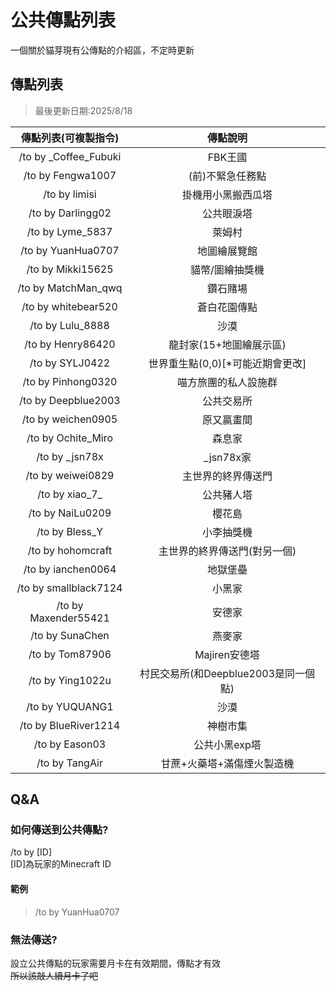 # 公共傳點列表

一個關於貓芽現有公傳點的介紹區，不定時更新

## 傳點列表

> 最後更新日期:2025/8/18

|傳點列表(可複製指令)|傳點說明|
|:---:|:---:|
|/to by _Coffee_Fubuki|FBK王國|
|/to by Fengwa1007|(前)不緊急任務點|
|/to by limisi|掛機用小黑搬西瓜塔|
|/to by Darlingg02|公共眼淚塔|
|/to by Lyme_5837|萊姆村|
|/to by YuanHua0707|地圖繪展覽館|
|/to by Mikki15625|貓幣/圖繪抽獎機|
|/to by MatchMan_qwq|鑽石賭場|
|/to by whitebear520|蒼白花園傳點|
|/to by Lulu_8888|沙漠|
|/to by Henry86420|龍封家(15+地圖繪展示區)|
|/to by SYLJ0422|世界重生點(0,0)\[*可能近期會更改]|
|/to by Pinhong0320|喵方旅團的私人設施群|
|/to by Deepblue2003|公共交易所|
|/to by weichen0905|原又贏畫間|
|/to by Ochite_Miro|森息家|
|/to by _jsn78x|_jsn78x家|
|/to by weiwei0829|主世界的終界傳送門|
|/to by xiao\_7_|公共豬人塔|
|/to by NaiLu0209|櫻花島|
|/to by Bless_Y|小李抽獎機|
|/to by hohomcraft|主世界的終界傳送門(對另一個)|
|/to by ianchen0064|地獄堡壘|
|/to by smallblack7124|小黑家|
|/to by Maxender55421|安德家|
|/to by SunaChen|燕麥家|
|/to by Tom87906|Majiren安德塔|
|/to by Ying1022u|村民交易所(和Deepblue2003是同一個點)|
|/to by YUQUANG1|沙漠|
|/to by BlueRiver1214|神樹市集|
|/to by Eason03|公共小黑exp塔|
|/to by TangAir|甘蔗+火藥塔+滿傷煙火製造機|

## Q&A

### 如何傳送到公共傳點?

/to by [ID]  
[ID]為玩家的Minecraft ID  

#### 範例

> /to by YuanHua0707

### 無法傳送?

設立公共傳點的玩家需要月卡在有效期間，傳點才有效  
~~所以該敲人續月卡了吧~~
